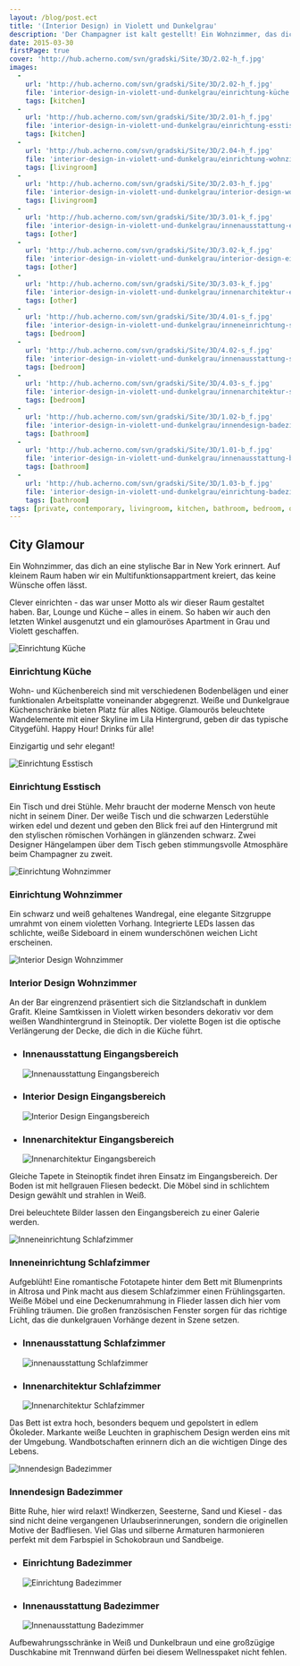```yaml
---
layout: /blog/post.ect
title: '(Interior Design) in Violett und Dunkelgrau'
description: 'Der Champagner ist kalt gestellt! Ein Wohnzimmer, das dich an eine stylische Bar in New York erinnert. Auf kleinem Raum haben wir ein Multifunktionsappartment kreiert, das keine Wünsche offen lässt.'
date: 2015-03-30
firstPage: true
cover: 'http://hub.acherno.com/svn/gradski/Site/3D/2.02-h_f.jpg'
images:
  -
    url: 'http://hub.acherno.com/svn/gradski/Site/3D/2.02-h_f.jpg'
    file: 'interior-design-in-violett-und-dunkelgrau/einrichtung-küche.jpg'
    tags: [kitchen]
  -
    url: 'http://hub.acherno.com/svn/gradski/Site/3D/2.01-h_f.jpg'
    file: 'interior-design-in-violett-und-dunkelgrau/einrichtung-esstisch.jpg'
    tags: [kitchen]
  -
    url: 'http://hub.acherno.com/svn/gradski/Site/3D/2.04-h_f.jpg'
    file: 'interior-design-in-violett-und-dunkelgrau/einrichtung-wohnzimmer.jpg'
    tags: [livingroom]
  -
    url: 'http://hub.acherno.com/svn/gradski/Site/3D/2.03-h_f.jpg'
    file: 'interior-design-in-violett-und-dunkelgrau/interior-design-wohnzimmer.jpg'
    tags: [livingroom]
  -
    url: 'http://hub.acherno.com/svn/gradski/Site/3D/3.01-k_f.jpg'
    file: 'interior-design-in-violett-und-dunkelgrau/innenausstattung-eingangsbereich.jpg'
    tags: [other]
  -
    url: 'http://hub.acherno.com/svn/gradski/Site/3D/3.02-k_f.jpg'
    file: 'interior-design-in-violett-und-dunkelgrau/interior-design-eingangsbereich.jpg'
    tags: [other]
  -
    url: 'http://hub.acherno.com/svn/gradski/Site/3D/3.03-k_f.jpg'
    file: 'interior-design-in-violett-und-dunkelgrau/innenarchitektur-eingangsbereich.jpg'
    tags: [other]
  -
    url: 'http://hub.acherno.com/svn/gradski/Site/3D/4.01-s_f.jpg'
    file: 'interior-design-in-violett-und-dunkelgrau/inneneinrichtung-schlafzimmer.jpg'
    tags: [bedroom]
  -
    url: 'http://hub.acherno.com/svn/gradski/Site/3D/4.02-s_f.jpg'
    file: 'interior-design-in-violett-und-dunkelgrau/innenausstattung-schlafzimmer.jpg'
    tags: [bedroom]
  -
    url: 'http://hub.acherno.com/svn/gradski/Site/3D/4.03-s_f.jpg'
    file: 'interior-design-in-violett-und-dunkelgrau/innenarchitektur-schlafzimmer.jpg'
    tags: [bedroom]
  -
    url: 'http://hub.acherno.com/svn/gradski/Site/3D/1.02-b_f.jpg'
    file: 'interior-design-in-violett-und-dunkelgrau/innendesign-badezimmer.jpg'
    tags: [bathroom]
  -
    url: 'http://hub.acherno.com/svn/gradski/Site/3D/1.01-b_f.jpg'
    file: 'interior-design-in-violett-und-dunkelgrau/innenausstattung-badezimmer.jpg'
    tags: [bathroom]
  -
    url: 'http://hub.acherno.com/svn/gradski/Site/3D/1.03-b_f.jpg'
    file: 'interior-design-in-violett-und-dunkelgrau/einrichtung-badezimmer.jpg'
    tags: [bathroom]
tags: [private, contemporary, livingroom, kitchen, bathroom, bedroom, other]
---
```

## **City Glamour** 
Ein Wohnzimmer, das dich an eine stylische Bar in New York erinnert. Auf kleinem Raum haben wir ein Multifunktionsappartment kreiert, das keine Wünsche offen lässt.

Clever einrichten - das war unser Motto als wir dieser Raum gestaltet haben. Bar, Lounge und Küche – alles in einem. So haben wir auch den letzten Winkel ausgenutzt und ein glamouröses Apartment in Grau und Violett geschaffen.

![Einrichtung Küche](interior-design-in-violett-und-dunkelgrau/einrichtung-küche.jpg)
### Einrichtung **Küche**

Wohn- und Küchenbereich sind mit verschiedenen Bodenbelägen und einer funktionalen Arbeitsplatte voneinander abgegrenzt. Weiße und Dunkelgraue Küchenschränke bieten Platz für alles Nötige. Glamourös beleuchtete Wandelemente mit einer Skyline im Lila Hintergrund, geben dir das typische Citygefühl.  Happy Hour! Drinks für alle!

Einzigartig und sehr elegant! 

![Einrichtung Esstisch](interior-design-in-violett-und-dunkelgrau/einrichtung-esstisch.jpg)
### Einrichtung **Esstisch**

Ein Tisch und drei Stühle. Mehr braucht der moderne Mensch von heute nicht in seinem Diner. Der weiße Tisch und die schwarzen Lederstühle wirken edel und dezent und geben den Blick frei auf  den Hintergrund mit den stylischen römischen Vorhängen in glänzenden schwarz. Zwei Designer Hängelampen über dem Tisch geben stimmungsvolle Atmosphäre beim Champagner zu zweit.

![Einrichtung Wohnzimmer](interior-design-in-violett-und-dunkelgrau/einrichtung-wohnzimmer.jpg)
### Einrichtung **Wohnzimmer**

Ein schwarz und weiß gehaltenes Wandregal, eine elegante Sitzgruppe umrahmt von einem violetten Vorhang. Integrierte LEDs  lassen das schlichte, weiße Sideboard in einem wunderschönen weichen Licht erscheinen.

![Interior Design Wohnzimmer](interior-design-in-violett-und-dunkelgrau/interior-design-wohnzimmer.jpg)
### Interior Design **Wohnzimmer**
   
An der Bar eingrenzend präsentiert sich die Sitzlandschaft in dunklem Grafit. Kleine Samtkissen in Violett wirken besonders dekorativ vor dem weißen Wandhintergrund in Steinoptik. Der violette Bogen ist die optische Verlängerung der Decke, die dich in die Küche führt.

-   ### Innenausstattung **Eingangsbereich**
    ![Innenausstattung Eingangsbereich](interior-design-in-violett-und-dunkelgrau/innenausstattung-eingangsbereich.jpg)
-   ### Interior Design **Eingangsbereich**
    ![Interior Design Eingangsbereich](interior-design-in-violett-und-dunkelgrau/interior-design-eingangsbereich.jpg)
-   ### Innenarchitektur **Eingangsbereich**
    ![Innenarchitektur Eingangsbereich](interior-design-in-violett-und-dunkelgrau/innenarchitektur-eingangsbereich.jpg)

Gleiche Tapete in Steinoptik findet ihren Einsatz im Eingangsbereich. Der Boden ist mit hellgrauen Fliesen bedeckt. Die Möbel sind in schlichtem Design gewählt und strahlen in Weiß.

Drei beleuchtete Bilder lassen den Eingangsbereich zu einer Galerie werden. 

![Inneneinrichtung Schlafzimmer](interior-design-in-violett-und-dunkelgrau/inneneinrichtung-schlafzimmer.jpg)
### Inneneinrichtung **Schlafzimmer**

Aufgeblüht! Eine romantische Fototapete hinter dem Bett mit Blumenprints in Altrosa und Pink macht aus diesem Schlafzimmer einen Frühlingsgarten.
Weiße Möbel und eine Deckenumrahmung in Flieder lassen dich hier vom Frühling träumen. Die großen französischen Fenster sorgen für das richtige Licht, das die dunkelgrauen Vorhänge dezent in Szene setzen.

-   ### Innenausstattung **Schlafzimmer**
    ![innenausstattung Schlafzimmer](interior-design-in-violett-und-dunkelgrau/innenausstattung-schlafzimmer.jpg)
-   ### Innenarchitektur **Schlafzimmer**
    ![Innenarchitektur Schlafzimmer](interior-design-in-violett-und-dunkelgrau/innenarchitektur-schlafzimmer.jpg)

Das Bett ist extra hoch, besonders bequem und gepolstert in edlem Ökoleder. Markante weiße Leuchten in graphischem Design werden eins mit der Umgebung.
Wandbotschaften erinnern dich an die wichtigen Dinge des Lebens.

![Innendesign Badezimmer](interior-design-in-violett-und-dunkelgrau/innendesign-badezimmer.jpg)
### Innendesign **Badezimmer**

Bitte Ruhe, hier wird relaxt! Windkerzen, Seesterne, Sand und Kiesel - das sind nicht deine vergangenen Urlaubserinnerungen, sondern die originellen Motive der Badfliesen.  Viel Glas und silberne Armaturen harmonieren perfekt mit dem Farbspiel in Schokobraun und Sandbeige.

-   ### Einrichtung **Badezimmer**
    ![Einrichtung Badezimmer](interior-design-in-violett-und-dunkelgrau/einrichtung-badezimmer.jpg)
-   ### Innenausstattung **Badezimmer**
    ![Innenausstattung Badezimmer](interior-design-in-violett-und-dunkelgrau/innenausstattung-badezimmer.jpg)

Aufbewahrungsschränke in Weiß und Dunkelbraun und eine großzügige Duschkabine mit Trennwand dürfen bei diesem Wellnesspaket nicht fehlen.
